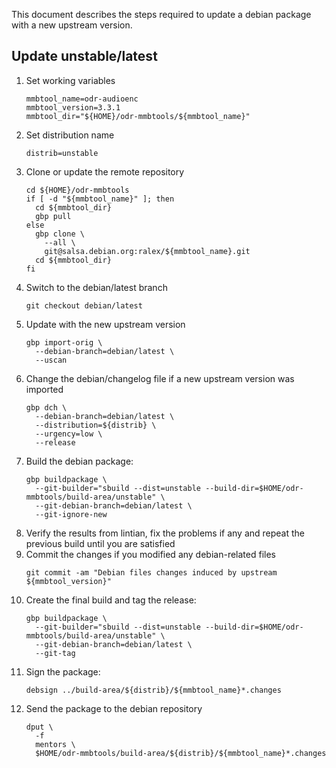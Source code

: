 This document describes the steps required to update
a debian package with a new upstream version.

## Update unstable/latest

1. Set working variables
   ```
   mmbtool_name=odr-audioenc
   mmbtool_version=3.3.1
   mmbtool_dir="${HOME}/odr-mmbtools/${mmbtool_name}"
   ```
1. Set distribution name
   ```
   distrib=unstable
   ```
1. Clone or update the remote repository
   ```
   cd ${HOME}/odr-mmbtools
   if [ -d "${mmbtool_name}" ]; then
     cd ${mmbtool_dir}
     gbp pull
   else
     gbp clone \
       --all \
       git@salsa.debian.org:ralex/${mmbtool_name}.git
     cd ${mmbtool_dir}
   fi
   ```
1. Switch to the debian/latest branch
   ```
   git checkout debian/latest
   ```
1. Update with the new upstream version
   ```
   gbp import-orig \
     --debian-branch=debian/latest \
     --uscan
   ```
1. Change the debian/changelog file if a new upstream version was imported
   ```
   gbp dch \
     --debian-branch=debian/latest \
     --distribution=${distrib} \
     --urgency=low \
     --release
   ```
1. Build the debian package:
   ```
   gbp buildpackage \
     --git-builder="sbuild --dist=unstable --build-dir=$HOME/odr-mmbtools/build-area/unstable" \
     --git-debian-branch=debian/latest \
     --git-ignore-new
   ```
1. Verify the results from lintian, fix the problems if any and repeat the 
previous build until you are satisfied
1. Commit the changes if you modified any debian-related files
   ```
   git commit -am "Debian files changes induced by upstream ${mmbtool_version}"
   ```
1. Create the final build and tag the release:
   ```
   gbp buildpackage \
     --git-builder="sbuild --dist=unstable --build-dir=$HOME/odr-mmbtools/build-area/unstable" \
     --git-debian-branch=debian/latest \
     --git-tag
   ```
1. Sign the package:
   ```
   debsign ../build-area/${distrib}/${mmbtool_name}*.changes
   ```
1. Send the package to the debian repository
   ```
   dput \
     -f
     mentors \
     $HOME/odr-mmbtools/build-area/${distrib}/${mmbtool_name}*.changes
   ```
